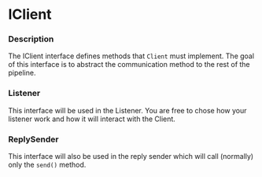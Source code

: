 # IClient

### Description
The IClient interface defines methods that `Client` must implement.
The goal of this interface is to abstract the communication method to the rest of the pipeline.

### Listener
This interface will be used in the Listener. You are free to chose how your listener work and how it will interact
with the Client.

### ReplySender
This interface will also be used in the reply sender which will call (normally) only the `send()` method.
